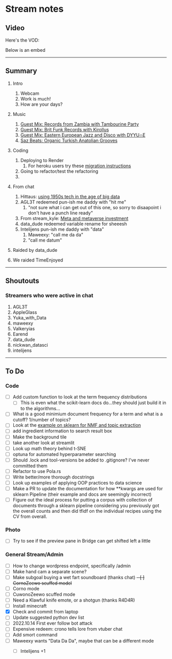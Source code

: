 # Stream notes

## Video

Here's the VOD:

Below is an embed

---

## Summary

1. Intro
   1. Webcam
   2. Work is much!
   3. How are your days?
2. Music
   1. [Guest Mix: Records from Zambia with Tambourine Party](https://youtu.be/0c78rU9KTH0)
   2. [Guest Mix: Brit Funk Records with Kirollus](https://youtu.be/k4hYHVb0qsM)
   3. [Guest Mix: Eastern European Jazz and Disco with DYYU∩E](https://youtu.be/FCpsbpIs3wU)
   4. [Saz Beats: Organic Turkish Anatolian Grooves](https://youtu.be/lEi7Q25zMAQ)


3. Coding
   1. Deploying to Render
      1. For heroku users try these [migration instructions](https://render.com/docs/migrate-from-heroku)
   2. Going to refactor/test the refactoring
   3. 
4. From chat
   1. Hittaus: [using 1950s tech in the age of big data](https://betterprogramming.pub/using-aws-and-hyperscan-to-match-regular-expressions-on-100gb-of-text-4d87a62141ee)
   2. AGL3T redeemed pun-ish me daddy with "hit me"
      1. "not sure what i can get out of this one, so sorry to disaapoint i don't have a punch line ready"
   3. From stream_kyle: [Meta and metaverse investment](https://www.businessinsider.com/meta-lost-15-billion-building-the-metaverse-reality-labs-money-2022-10?international=true&r=US&IR=T)
   4. data_dude redeemed variable rename for sheeesh
   5. Intelijens pun-ish me daddy with "data"
      1. Maweexy: "call me da da"
      2. "call me datum"
5. Raided by data_dude
6. We raided TimeEnjoyed

---

## Shoutouts

### Streamers who were active in chat

1. AGL3T
2. AppleGlass
3. Yuka_with_Data
4. maweexy
5. Valkeryias
6. Earend
7. data_dude
8. nickwan_datasci
9. intelijens

---

## To Do

### Code

- [ ] Add custom function to look at the term frequency distributions
  - [ ] This is even what the scikit-learn docs do...they should just build it in to the algorithms...
- [ ] What is a good minimium document frequency for a term and what is a cutoff? 1/number of topics?
- [ ] Look at the [example on sklearn for NMF and topic extraction](https://scikit-learn.org/stable/auto_examples/applications/plot_topics_extraction_with_nmf_lda.html#sphx-glr-auto-examples-applications-plot-topics-extraction-with-nmf-lda-py)
- [ ] add ingredient information to search result box
- [ ] Make the background tile
- [ ] take another look at streamlit
- [ ] Look up math theory behind t-SNE
- [ ] optuna for automated hyperparameter searching
- [ ] Should .lock and tool-versions be added to .gitignore? I've never committed them
- [ ] Refactor to use Pola.rs
- [ ] Write better/more thorough docstrings
- [ ] Look up examples of applying OOP practices to data science
- [ ] Make a PR to update the documentation for how **kwargs are used for sklearn Pipeline (their example and docs are seemingly incorrect)
- [ ] Figure out the ideal process for putting a corpus with collection of documents through a sklearn pipeline considering you previously got the overall counts and then did tfidf on the individual recipes using the CV from overall.

### Photo

- [ ] Try to see if the preview pane in Bridge can get shifted left a little

### General Stream/Admin

- [ ] How to change wordpress endpoint, specifically /admin
- [ ] Make hand cam a separate scene?
- [ ] Make subgoal buying a wet fart soundboard (thanks chat)
~~- [ ] CornoZeewo scuffed model~~
- [ ] Corno mode
- [ ] CuwonoZeewo scuffed mode
- [ ] Need a Klawful knife emote, or a shotgun (thanks R4D4R)
- [ ] Install minecraft
- [X] Check and commit from laptop
- [ ] Update suggested python dev list
- [ ] 2022.10.14 First ever follow bot attack
- [ ] Expensive redeem: crono tells lore from vtuber chat
- [ ] Add smort command
- [ ] Maweexy wants "Data Da Da", maybe that can be a different mode
  - [ ] Intelijens +1
  